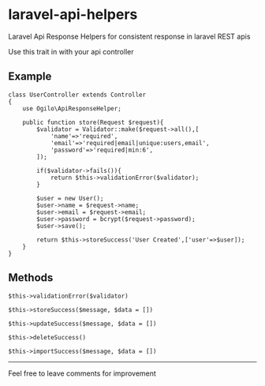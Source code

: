 # laravel-api-helpers
Laravel Api Response Helpers for consistent response in laravel REST apis

Use this trait in with your api controller

## Example
```
class UserController extends Controller
{
    use Ogilo\ApiResponseHelper;

    public function store(Request $request){
        $validator = Validator::make($request->all(),[
            'name'=>'required',
            'email'=>'required|email|unique:users,email',
            'password'=>'required|min:6',
        ]);

        if($validator->fails()){
            return $this->validationError($validator);
        }

        $user = new User();
        $user->name = $request->name;
        $user->email = $request->email;
        $user->password = bcrypt($request->password);
        $user->save();

        return $this->storeSuccess('User Created',['user'=>$user]);
    }
}
```

## Methods
```
$this->validationError($validator)
   
$this->storeSuccess($message, $data = [])

$this->updateSuccess($message, $data = [])

$this->deleteSuccess()

$this->importSuccess($message, $data = [])
```

---
Feel free to leave comments for improvement